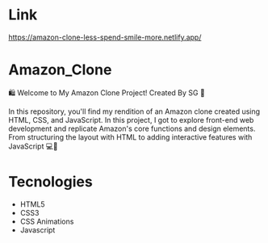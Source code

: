 # Link

https://amazon-clone-less-spend-smile-more.netlify.app/

# Amazon_Clone

🛍️ Welcome to My Amazon Clone Project! Created By SG 🚀

In this repository, you'll find my rendition of an Amazon clone created using HTML, CSS, and JavaScript. In this project, I got to explore front-end web development and replicate Amazon's core functions and design elements. From structuring the layout with HTML to adding interactive features with JavaScript 💻🌟


# Tecnologies
* HTML5
* CSS3
* CSS Animations
* Javascript
